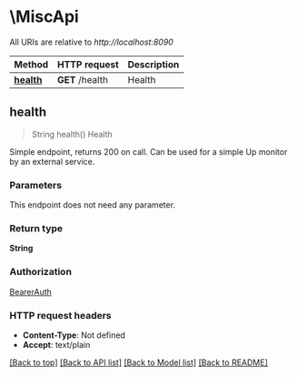 # \MiscApi

All URIs are relative to *http://localhost:8090*

Method | HTTP request | Description
------------- | ------------- | -------------
[**health**](MiscApi.md#health) | **GET** /health | Health



## health

> String health()
Health

Simple endpoint, returns 200 on call. Can be used for a simple Up monitor by an external service.

### Parameters

This endpoint does not need any parameter.

### Return type

**String**

### Authorization

[BearerAuth](../README.md#BearerAuth)

### HTTP request headers

- **Content-Type**: Not defined
- **Accept**: text/plain

[[Back to top]](#) [[Back to API list]](../README.md#documentation-for-api-endpoints) [[Back to Model list]](../README.md#documentation-for-models) [[Back to README]](../README.md)

